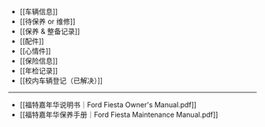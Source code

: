 - [[车辆信息]]
- [[待保养 or 维修]]
- [[保养 & 整备记录]]
- [[配件]]
- [[心情件]]
- [[保险信息]]
- [[年检记录]]
- [[校内车辆登记（已解决）]]
---
- [[福特嘉年华说明书｜Ford Fiesta Owner's Manual.pdf]]
- [[福特嘉年华保养手册｜Ford Fiesta Maintenance Manual.pdf]]